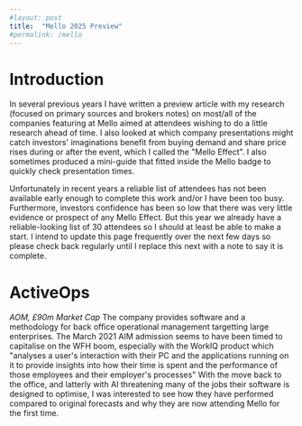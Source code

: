 ```yaml
---
#layout: post
title:  "Mello 2025 Preview"
#permalink: /mello
---
```


# Introduction

In several previous years I have written a preview article with my research (focused on
primary sources and brokers notes) on most/all
of the companies featuring at Mello aimed at attendees wishing to do a little
research ahead of time.
I also looked at which company presentations might catch investors'
imaginations benefit from buying demand and share price rises during or after the event,
which I called the "Mello Effect".
I also sometimes produced a mini-guide that fitted inside the Mello badge to quickly check
presentation times.

Unfortunately in recent years a reliable list of attendees has not been available early
enough to complete this work and/or I have been too busy.
Furthermore, investors confidence has been so low that there was very little evidence or
prospect of any Mello Effect.
But this year we already have a reliable-looking list of 30 attendees so I should at least
be able to make a start. I intend to update this page frequently over the next few days so
please check back regularly until I replace this next with a note to say it is complete.

# ActiveOps
*AOM, £90m Market Cap*
The company provides software and a methodology for back office operational management targetting large enterprises. The March 2021 AIM admission seems to have been timed to capitalise on the WFH boom, especially with the WorkIQ product which
"analyses a user's interaction with their PC and the applications running on it to provide insights into how their time is spent and the performance of those employees and their employer's processes"
With the move back to the office, and latterly with AI threatening many of the jobs their software is designed to optimise, I was interested to see how they have performed compared to original forecasts and why they are now attending Mello for the first time.
